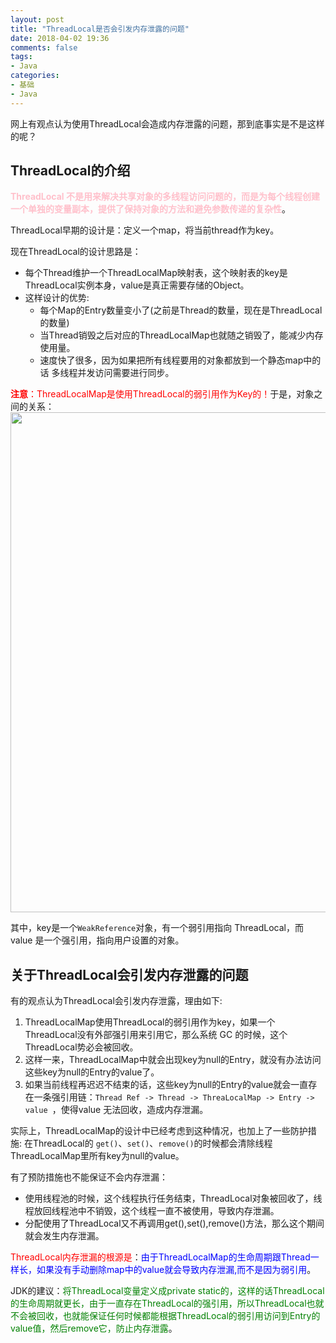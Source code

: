 ```yaml
---
layout: post
title: "ThreadLocal是否会引发内存泄露的问题"
date: 2018-04-02 19:36
comments: false
tags: 
- Java
categories:	
- 基础
- Java
---
```


网上有观点认为使用ThreadLocal会造成内存泄露的问题，那到底事实是不是这样的呢？

<!--more-->


## ThreadLocal的介绍
**<font color=pink>ThreadLocal 不是用来解决共享对象的多线程访问问题的，而是为每个线程创建一个单独的变量副本，提供了保持对象的方法和避免参数传递的复杂性</font>**。

ThreadLocal早期的设计是：定义一个map，将当前thread作为key。

现在ThreadLocal的设计思路是：
* 每个Thread维护一个ThreadLocalMap映射表，这个映射表的key是ThreadLocal实例本身，value是真正需要存储的Object。
* 这样设计的优势:
  * 每个Map的Entry数量变小了(之前是Thread的数量，现在是ThreadLocal的数量)
  * 当Thread销毁之后对应的ThreadLocalMap也就随之销毁了，能减少内存使用量。
  * 速度快了很多，因为如果把所有线程要用的对象都放到一个静态map中的话 多线程并发访问需要进行同步。

<font color=red>**注意**：ThreadLocalMap是使用ThreadLocal的弱引用作为Key的！</font>于是，对象之间的关系：
<img width=800 src="/assets/blogImg/Java_Basic/ThreadLocal/1.png">

其中，key是一个`WeakReference`对象，有一个弱引用指向 ThreadLocal，而 value 是一个强引用，指向用户设置的对象。


## 关于ThreadLocal会引发内存泄露的问题

有的观点认为ThreadLocal会引发内存泄露，理由如下:
1. ThreadLocalMap使用ThreadLocal的弱引用作为key，如果一个ThreadLocal没有外部强引用来引用它，那么系统 GC 的时候，这个ThreadLocal势必会被回收。
2. 这样一来，ThreadLocalMap中就会出现key为null的Entry，就没有办法访问这些key为null的Entry的value了。
3. 如果当前线程再迟迟不结束的话，这些key为null的Entry的value就会一直存在一条强引用链：`Thread Ref -> Thread -> ThreaLocalMap -> Entry -> value `，使得value 无法回收，造成内存泄漏。 


实际上，ThreadLocalMap的设计中已经考虑到这种情况，也加上了一些防护措施:
在ThreadLocal的 `get()`、`set()`、`remove()`的时候都会清除线程ThreadLocalMap里所有key为null的value。

有了预防措施也不能保证不会内存泄漏：
 * 使用线程池的时候，这个线程执行任务结束，ThreadLocal对象被回收了，线程放回线程池中不销毁，这个线程一直不被使用，导致内存泄漏。
 * 分配使用了ThreadLocal又不再调用get(),set(),remove()方法，那么这个期间就会发生内存泄漏。

<font color=red>ThreadLocal内存泄漏的根源是</font>：<font color=blue>由于ThreadLocalMap的生命周期跟Thread一样长，如果没有手动删除map中的value就会导致内存泄漏,而不是因为弱引用</font>。

JDK的建议：<font color=green>将ThreadLocal变量定义成private static的，这样的话ThreadLocal的生命周期就更长，由于一直存在ThreadLocal的强引用，所以ThreadLocal也就不会被回收，也就能保证任何时候都能根据ThreadLocal的弱引用访问到Entry的value值，然后remove它，防止内存泄露</font>。